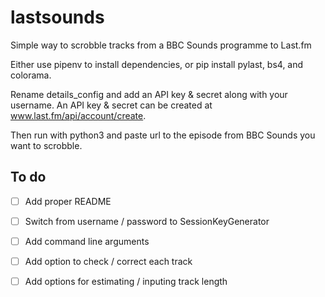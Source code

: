 # lastsounds
Simple way to scrobble tracks from a BBC Sounds programme to Last.fm

Either use pipenv to install dependencies, or pip install pylast, bs4, and colorama.

Rename details_config and add an API key & secret along with your username. An API key & secret can be created at www.last.fm/api/account/create. 

Then run with python3 and paste url to the episode from BBC Sounds you want to scrobble.

## To do

- [ ] Add proper README
- [ ] Switch from username / password to SessionKeyGenerator
- [ ] Add command line arguments
- [ ] Add option to check / correct each track
- [ ] Add options for estimating / inputing track length

